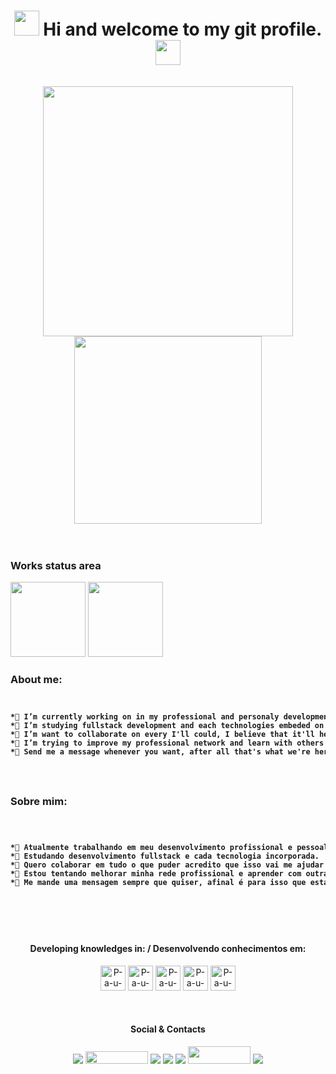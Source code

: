 
<h1 align="center"><img src="https://media.giphy.com/media/hvRJCLFzcasrR4ia7z/giphy.gif" width="40px"> Hi and welcome to my git profile.<img src="https://media.giphy.com/media/hvRJCLFzcasrR4ia7z/giphy.gif" width="40px"</h1>
</br></br>

<div align="center">
<img src="https://cdn.dribbble.com/users/2131993/screenshots/4948736/thoughtworks-gif_dribbble.gif" widt="400px" height="400px"></br>
<img src="https://redblink.com/wp-content/uploads/2019/07/1-OF0xEMkWBv-69zvmNs6RDQ.gif" widt="300px" height="300px">
</div>
</br>

### Works status area
<div>
<img height="120px" src="https://github-readme-stats.vercel.app/api?username=P-a-u-l-o&theme=great-gatsby&show_icons=true)">
<img height="120px" src="https://github-readme-stats.vercel.app/api/top-langs/?username=P-a-u-l-o&theme=great-gatsby&layout=compact">
  </div>

### About me:
<div>
  <code>
<pre>
<strong>*🔭 I’m currently working on in my professional and personaly development.</strong>
<strong>*🌱 I’m studying fullstack development and each technologies embeded on it.</strong>
<strong>*👯 I’m want to collaborate on every I'll could, I believe that it'll help me improve my skills in development carrer.</strong>
<strong>*🤔 I’m trying to improve my professional network and learn with others that had more experience than me.</strong>
<strong>*💬 Send me a message whenever you want, after all that's what we're here for, to exchange knowledge. </strong>
</pre>
  </code>
</div>
    
### Sobre mim:
   <div>
  <code>
    <pre>
<strong>*🔭 Atualmente trabalhando em meu desenvolvimento profissional e pessoal.</strong>
<strong>*🌱 Estudando desenvolvimento fullstack e cada tecnologia incorporada.</strong>
<strong>*👯 Quero colaborar em tudo o que puder acredito que isso vai me ajudar a melhorar minhas habilidades na carreira de dev.</strong>
<strong>*🤔 Estou tentando melhorar minha rede profissional e aprender com outras pessoas que têm mais experiência do que eu.</strong>
<strong>*💬 Me mande uma mensagem sempre que quiser, afinal é para isso que estamos aqui, para trocar conhecimentos.</strong>
    </pre>
  </code>
</div>
   </br>

<div align="center">
  
#### Developing knowledges in: / Desenvolvendo conhecimentos em:

  <a href="https://www.w3schools.com/tags/tag_doctype.asp"> <img width="40" src="https://cdn.jsdelivr.net/gh/devicons/devicon/icons/html5/html5-original.svg"  alt="P-a-u-l-o-html5"/></a>
  <a href="https://www.w3schools.com/css/default.asp"><img width="40" src="https://cdn.jsdelivr.net/gh/devicons/devicon/icons/css3/css3-original.svg" alt="P-a-u-l-o-css3" /></a>
 <a href="https://www.w3schools.com/js/default.asp"> <img width="40" src="https://cdn.jsdelivr.net/gh/devicons/devicon/icons/javascript/javascript-original.svg" alt="P-a-u-l-o-javaScript" /></a>
   <a href="https://getbootstrap.com/docs/5.0/getting-started/introduction/"><img width="40" src="https://cdn.jsdelivr.net/gh/devicons/devicon/icons/bootstrap/bootstrap-plain.svg" alt="P-a-u-l-o-bootstrap"/></a>
   <a href="https://pt-br.reactjs.org/docs/getting-started.html"><img width="40" src="https://cdn.jsdelivr.net/gh/devicons/devicon/icons/react/react-original.svg" alt="P-a-u-l-o-react"/></a>
 <!--<a href="https://www.typescriptlang.org/docs/"><img width="40" src="https://cdn.jsdelivr.net/gh/devicons/devicon/icons/typescript/typescript-original.svg" alt="K1ngstream-typescript"/></a>-->
<!-- <a href="https://redux.js.org/tutorials/essentials/part-1-overview-concepts"><img width="40" src="https://cdn.jsdelivr.net/gh/devicons/devicon/icons/redux/redux-original.svg" alt="P-a-u-l-o-redux"/></a>-->
<!-- <a href="https://dev.mysql.com/doc/"><img width="60" src="https://cdn.jsdelivr.net/gh/devicons/devicon/icons/mysql/mysql-original-wordmark.svg" alt="P-a-u-l-o-mysql"/><a/>-->
 <!--  <a href="https://tailwindcss.com/docs"><img width="60" src="https://tailwindcss.com/_next/static/media/tailwindcss-mark.cb8046c163f77190406dfbf4dec89848.svg" alt="P-a-u-l-o-tailwindcss"/></a>-->
</div>

</br>

<div align="center">
  
  #### Social & Contacts

  <a href="https://www.linkedin.com/in/paulo-silva-94901812b/" target="_blank"><img src="https://img.shields.io/badge/-LinkedIn-%230077B5?style=for-the-badge&logo=linkedin&logoColor=white" target="_blank"></a>
  <a href = "mailto:paulo.ads.silva@hotmail.com"><img src="https://iconape.com/wp-content/png_logo_vector/outlook-com-logo.png" width="100" height="20" target="_blank"></a>
   <a href = "mailto:paulinhosajsilva@gmail.com"><img src="https://img.shields.io/badge/-Gmail-%23333?style=for-the-badge&logo=gmail&logoColor=white" target="_blank"></a>
    <a href="https://www.twitch.tv/k1ngstream" target="_blank"><img src="https://img.shields.io/badge/Twitch-9146FF?style=for-the-badge&logo=twitch&logoColor=white" target="_blank"></a>
  <a href="https://discord.gg/cEzjjtfJZ2" target="_blank"><img src="https://img.shields.io/badge/Discord-7289DA?style=for-the-badge&logo=discord&logoColor=white" target="_blank"></a>
  <a href="https://twitter.com/K1ngStream" target="_blank"><img src="https://w7.pngwing.com/pngs/474/303/png-transparent-logo-twitter-social-networking-service-graphics-twitter-blue-text-logo.png" width="100" height="28" target="_blank"></a>
  <a href="https://www.instagram.com/__silvapaulo__/" target="_blank"><img src="https://img.shields.io/badge/-Instagram-%23E4405F?style=for-the-badge&logo=instagram&logoColor=white" target="_blank"></a>
 	</div>
  </br></br></br></br>

